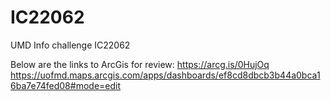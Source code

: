 # IC22062
UMD Info challenge IC22062

Below are the links to ArcGis for review:
https://arcg.is/0HujOq
https://uofmd.maps.arcgis.com/apps/dashboards/ef8cd8dbcb3b44a0bca16ba7e74fed08#mode=edit
